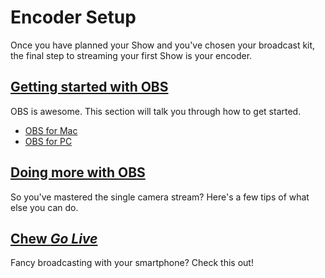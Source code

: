 # Encoder Setup

Once you have planned your Show and you've chosen your broadcast kit, the final step to streaming your first Show is your encoder. 

## [Getting started with OBS](http://chew.tv/guide/encoder_setup/open_broadcast_software)

OBS is awesome. This section will talk you through how to get started. 

- [OBS for Mac](http://chew.tv/guide/encoder_setup/obs_mac)
- [OBS for PC](http://chew.tv/guide/encoder_setup/obs_pc)

## [Doing more with OBS](http://chew.tv/guide/encoder_setup/doing_more_with_obs)

So you've mastered the single camera stream? Here's a few tips of what else you can do. 

## [Chew *Go Live*](http://chew.tv/guide/encoder_setup/chew_mobile_app)

Fancy broadcasting with your smartphone? Check this out! 
